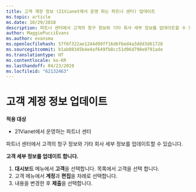 ```yaml
---
title: 고객 계정 정보 (21Vianet에서 운영 하는 파트너 센터) 업데이트
ms.topic: article
ms.date: 10/29/2018
description: 파트너 센터에서 고객의 청구 정보와 기타 회사 세부 정보를 업데이트할 수 있습니다.
author: MaggiePucciEvans
ms.author: evansma
ms.openlocfilehash: 57f6f322ae1244d99ff16d6f6ed4a3ddd3d61728
ms.sourcegitcommit: b1ab80345b4e4af649fb8cc51d96d798e0791ade
ms.translationtype: HT
ms.contentlocale: ko-KR
ms.lasthandoff: 04/23/2019
ms.locfileid: "62132463"
---
```

# <a name="update-customer-account-information"></a>고객 계정 정보 업데이트

**적용 대상**

-   21Vianet에서 운영하는 파트너 센터


파트너 센터에서 고객의 청구 정보와 기타 회사 세부 정보를 업데이트할 수 있습니다.

**고객 세부 정보를 업데이트 합니다.**

1.  **대시보드** 메뉴에서 **고객**을 선택합니다. 목록에서 고객을 선택 합니다.
2.  고객 메뉴에서 **계정**과 **편집**을 차례로 선택합니다.
3.  내용을 변경한 후 **제출**을 선택합니다.
